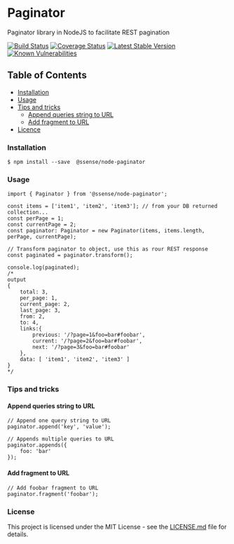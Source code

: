 # Paginator
Paginator library in NodeJS to facilitate REST pagination

[![Build Status](https://travis-ci.org/SSENSE/node-paginator.svg?branch=master)](https://travis-ci.org/SSENSE/node-paginator)
[![Coverage Status](https://coveralls.io/repos/github/SSENSE/node-paginator/badge.svg?branch=master)](https://coveralls.io/github/SSENSE/node-paginator?branch=master)
[![Latest Stable Version](https://img.shields.io/npm/v/@ssense/node-paginator.svg)](https://www.npmjs.com/package/@ssense/node-paginator)
[![Known Vulnerabilities](https://snyk.io/test/npm/@ssense/node-paginator/badge.svg)](https://snyk.io/test/npm/@ssense/node-paginator)

## Table of Contents
- [Installation](#installation)
- [Usage](#usage)
- [Tips and tricks](#tips-and-tricks)
    - [Append queries string to URL](#append-queries-string-to-url)
    - [Add fragment to URL](#add-fragment-to-url)
- [Licence](#licence)


### Installation

    $ npm install --save  @ssense/node-paginator

### Usage

    import { Paginator } from '@ssense/node-paginator';
    
    const items = ['item1', 'item2', 'item3']; // from your DB returned collection...
    const perPage = 1;
    const currentPage = 2;
    const paginator: Paginator = new Paginator(items, items.length, perPage, currentPage);
    
    // Transform paginator to object, use this as rour REST response
    const paginated = paginator.transform();
    
    console.log(paginated);
    /*
    output
    {
        total: 3,
        per_page: 1,
        current_page: 2,
        last_page: 3,
        from: 2,
        to: 4,
        links:{
            previous: '/?page=1&foo=bar#foobar',
            current: '/?page=2&foo=bar#foobar',
            next: '/?page=3&foo=bar#foobar'
        },
        data: [ 'item1', 'item2', 'item3' ]
    }
    */


### Tips and tricks
#### Append queries string to URL
    // Append one query string to URL
    paginator.append('key', 'value');
    
    // Appends multiple queries to URL
    paginator.appends({
        foo: 'bar'
    });

#### Add fragment to URL 
    // Add foobar fragment to URL
    paginator.fragment('foobar');

### License

This project is licensed under the MIT License - see the [LICENSE.md](LICENSE.md) file for details.
